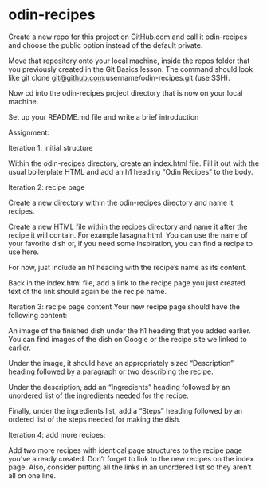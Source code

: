 # odin-recipes
Create a new repo for this project on GitHub.com and call it odin-recipes and choose the public option instead of the default private.

Move that repository onto your local machine, inside the repos folder that you previously created in the Git Basics lesson. The command should look like git clone git@github.com:username/odin-recipes.git (use SSH).

Now cd into the odin-recipes project directory that is now on your local machine.

Set up your README.md file and write a brief introduction

Assignment:

Iteration 1: initial structure

Within the odin-recipes directory, create an index.html file.
Fill it out with the usual boilerplate HTML and add an h1 heading “Odin Recipes” to the body.

Iteration 2: recipe page

Create a new directory within the odin-recipes directory and name it recipes.

Create a new HTML file within the recipes directory and name it after the recipe it will contain. For example lasagna.html. You can use the name of your favorite dish or, if you need some inspiration, you can find a recipe to use here.

For now, just include an h1 heading with the recipe’s name as its content.

Back in the index.html file, add a link to the recipe page you just created.  text of the link should again be the recipe name.

Iteration 3: recipe page content
Your new recipe page should have the following content:

An image of the finished dish under the h1 heading that you added earlier. You can find images of the dish on Google or the recipe site we linked to earlier.

Under the image, it should have an appropriately sized “Description” heading followed by a paragraph or two describing the recipe.

Under the description, add an “Ingredients” heading followed by an unordered list of the ingredients needed for the recipe.

Finally, under the ingredients list, add a “Steps” heading followed by an ordered list of the steps needed for making the dish.

Iteration 4: add more recipes:

Add two more recipes with identical page structures to the recipe page you’ve already created.
Don’t forget to link to the new recipes on the index page. Also, consider putting all the links in an unordered list so they aren’t all on one line.
